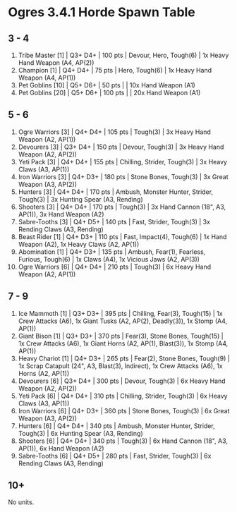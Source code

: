 # Ogres 3.4.1 Horde Spawn Table

## 3 - 4

1. Tribe Master [1] | Q3+ D4+ | 100 pts | Devour, Hero, Tough(6) | 1x Heavy Hand Weapon (A4, AP(2))
1. Champion [1] | Q4+ D4+ | 75 pts | Hero, Tough(6) | 1x Heavy Hand Weapon (A4, AP(1))
1. Pet Goblins [10] | Q5+ D6+ | 50 pts |  | 10x Hand Weapon (A1)
1. Pet Goblins [20] | Q5+ D6+ | 100 pts |  | 20x Hand Weapon (A1)

## 5 - 6

1. Ogre Warriors [3] | Q4+ D4+ | 105 pts | Tough(3) | 3x Heavy Hand Weapon (A2, AP(1))
1. Devourers [3] | Q3+ D4+ | 150 pts | Devour, Tough(3) | 3x Heavy Hand Weapon (A2, AP(2))
1. Yeti Pack [3] | Q4+ D4+ | 155 pts | Chilling, Strider, Tough(3) | 3x Heavy Claws (A3, AP(1))
1. Iron Warriors [3] | Q4+ D3+ | 180 pts | Stone Bones, Tough(3) | 3x Great Weapon (A3, AP(2))
1. Hunters [3] | Q4+ D4+ | 170 pts | Ambush, Monster Hunter, Strider, Tough(3) | 3x Hunting Spear (A3, Rending)
1. Shooters [3] | Q4+ D4+ | 170 pts | Tough(3) | 3x Hand Cannon (18", A3, AP(1)), 3x Hand Weapon (A2)
1. Sabre-Tooths [3] | Q4+ D5+ | 140 pts | Fast, Strider, Tough(3) | 3x Rending Claws (A3, Rending)
1. Beast Rider [1] | Q4+ D3+ | 110 pts | Fast, Impact(4), Tough(6) | 1x Hand Weapon (A2), 1x Heavy Claws (A2, AP(1))
1. Abomination [1] | Q4+ D3+ | 135 pts | Ambush, Fear(1), Fearless, Furious, Tough(6) | 1x Claws (A4), 1x Vicious Jaws (A2, AP(3))
1. Ogre Warriors [6] | Q4+ D4+ | 210 pts | Tough(3) | 6x Heavy Hand Weapon (A2, AP(1))

## 7 - 9

1. Ice Mammoth [1] | Q3+ D3+ | 395 pts | Chilling, Fear(3), Tough(15) | 1x Crew Attacks (A6), 1x Giant Tusks (A2, AP(2), Deadly(3)), 1x Stomp (A4, AP(1))
1. Giant Bison [1] | Q3+ D3+ | 370 pts | Fear(3), Stone Bones, Tough(15) | 1x Crew Attacks (A6), 1x Giant Horns (A2, AP(1), Blast(3)), 1x Stomp (A4, AP(1))
1. Heavy Chariot [1] | Q4+ D3+ | 265 pts | Fear(2), Stone Bones, Tough(9) | 1x Scrap Catapult (24", A3, Blast(3), Indirect), 1x Crew Attacks (A6), 1x Horns (A2, AP(1))
1. Devourers [6] | Q3+ D4+ | 300 pts | Devour, Tough(3) | 6x Heavy Hand Weapon (A2, AP(2))
1. Yeti Pack [6] | Q4+ D4+ | 310 pts | Chilling, Strider, Tough(3) | 6x Heavy Claws (A3, AP(1))
1. Iron Warriors [6] | Q4+ D3+ | 360 pts | Stone Bones, Tough(3) | 6x Great Weapon (A3, AP(2))
1. Hunters [6] | Q4+ D4+ | 340 pts | Ambush, Monster Hunter, Strider, Tough(3) | 6x Hunting Spear (A3, Rending)
1. Shooters [6] | Q4+ D4+ | 340 pts | Tough(3) | 6x Hand Cannon (18", A3, AP(1)), 6x Hand Weapon (A2)
1. Sabre-Tooths [6] | Q4+ D5+ | 280 pts | Fast, Strider, Tough(3) | 6x Rending Claws (A3, Rending)

## 10+

No units.